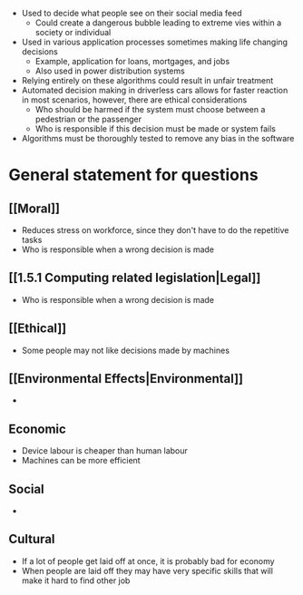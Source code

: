 - Used to decide what people see on their social media feed 
	- Could create a dangerous bubble leading to extreme vies within a society or individual 
- Used in various application processes sometimes making life changing decisions 
	- Example, application for loans, mortgages, and jobs 
	- Also used in power distribution systems 
- Relying entirely on these algorithms could result in unfair treatment 
- Automated decision making in driverless cars allows for faster reaction in most scenarios, however, there are ethical considerations 
	- Who should be harmed if the system must choose between a pedestrian or the passenger 
	- Who is responsible if this decision must be made or system fails 
- Algorithms must be thoroughly tested to remove any bias in the software

# General statement for questions
## [[Moral]]
- Reduces stress on workforce, since they don't have to do the repetitive tasks
- Who is responsible when a wrong decision is made
## [[1.5.1 Computing related legislation|Legal]]
- Who is responsible when a wrong decision is made
## [[Ethical]]
- Some people may not like decisions made by machines
## [[Environmental Effects|Environmental]]
- 
## Economic
- Device labour is cheaper than human labour
- Machines can be more efficient
## Social
- 
## Cultural
- If a lot of people get laid off at once, it is probably bad for economy
- When people are laid off they may have very specific skills that will make it hard to find other job